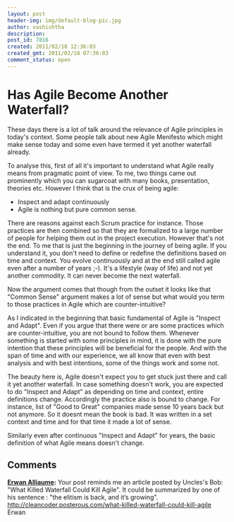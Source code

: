 ```yaml
---
layout: post
header-img: img/default-blog-pic.jpg
author: vashishtha
description: 
post_id: 7816
created: 2011/02/18 12:36:03
created_gmt: 2011/02/18 07:36:03
comment_status: open
---
```


# Has Agile Become Another Waterfall?

These days there is a lot of talk around the relevance of Agile principles in today's context. Some people talk about new Agile Menifesto which might make sense today and some even have termed it yet another waterfall already.

To analyse this, first of all it's important to understand what Agile really means from pragmatic point of view. To me, two things came out prominently which you can sugarcoat with many books, presentation, theories etc. However I think that is the crux of being agile:

  * Inspect and adapt continuously
  * Agile is nothing but pure common sense.

There are reasons against each Scrum practice for instance. Those practices are then combined so that they are formalized to a large number of people for helping them out in the project execution. However that's not the end. To me that is just the beginning in the journey of being agile. If you understand it, you don't need to define or redefine the definitions based on time and context. You evolve continuously and at the end still called agile even after a number of years ;-). It's a lifestyle (way of life) and not yet another commodity. It can never become the next waterfall.

Now the argument comes that though from the outset it looks like that "Common Sense" argument makes a lot of sense but what would you term to those practices in Agile which are counter-intuitive?

As I indicated in the beginning that basic fundamental of Agile is "Inspect and Adapt". Even if you argue that there were or are some practices which are counter-intuitive, you are not bound to follow them. Whenever something is started with some principles in mind, it is done with the pure intention that these principles will be beneficial for the people. And with the span of time and with our experience, we all know that even with best analysis and with best intentions, some of the things work and some not.

The beauty here is, Agile doesn't expect you to get stuck just there and call it yet another waterfall. In case something doesn't work, you are expected to do "Inspect and Adapt" as depending on time and context, entire definitions change. Accordingly the practice also is bound to change. For instance, list of "Good to Great" companies made sense 10 years back but not anymore. So it doesnt mean the book is bad. It was written in a set context and time and for that time it made a lot of sense. 

Similarly even after continuous "Inspect and Adapt" for years, the basic definition of what Agile means doesn't change.

## Comments

**[Erwan Alliaume](#5309 "2011-02-18 13:34:47"):** Your post reminds me an article posted by Uncles's Bob: "What Killed Waterfall Could Kill Agile". It could be summarized by one of his sentence : "the elitism is back, and it’s growing". http://cleancoder.posterous.com/what-killed-waterfall-could-kill-agile Erwan

